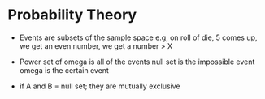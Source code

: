 # Probability Theory

- Events are subsets of the sample space 
    e.g, on roll of die, 5 comes up, we get an even number, we get a number > X

- Power set of omega is all of the events 
    null set is the impossible event 
    omega is the certain event

- if A and B = null set; they are mutually exclusive    

